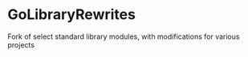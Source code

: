 # GoLibraryRewrites
Fork of select standard library modules, with modifications for various projects
